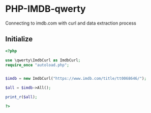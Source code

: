 # PHP-IMDB-qwerty

Connecting to imdb.com with curl and data extraction process



Initialize
------------
```php
<?php

use \qwerty\ImdbCurl as ImdbCurl;
require_once "autoload.php";


$imdb = new ImdbCurl("https://www.imdb.com/title/tt0068646/");

$all = $imdb->All();

print_r($all);

?>
```
